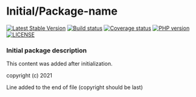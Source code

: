 # Initial/Package-name
[![Latest Stable Version](https://poser.pugx.org/initial/package-name/version)](https://packagist.org/packages/initial/package-name)
[![Build status](https://github.com/initial/repo/workflows/build/badge.svg)](https://github.com/initial/repo/actions)
[![Coverage status](https://coveralls.io/repos/github/initial/repo/badge.svg?branch=develop)](https://coveralls.io/github/initial/repo?branch=develop)
[![PHP version](https://img.shields.io/packagist/php-v/initial/package-name.svg)](https://packagist.org/packages/initial/package-name)
[![LICENSE](https://img.shields.io/github/license/initial/repo.svg?color=blue)](LICENSE)
### Initial package description

This content was added after initialization.

copyright (c) 2021

Line added to the end of file (copyright should be last)
